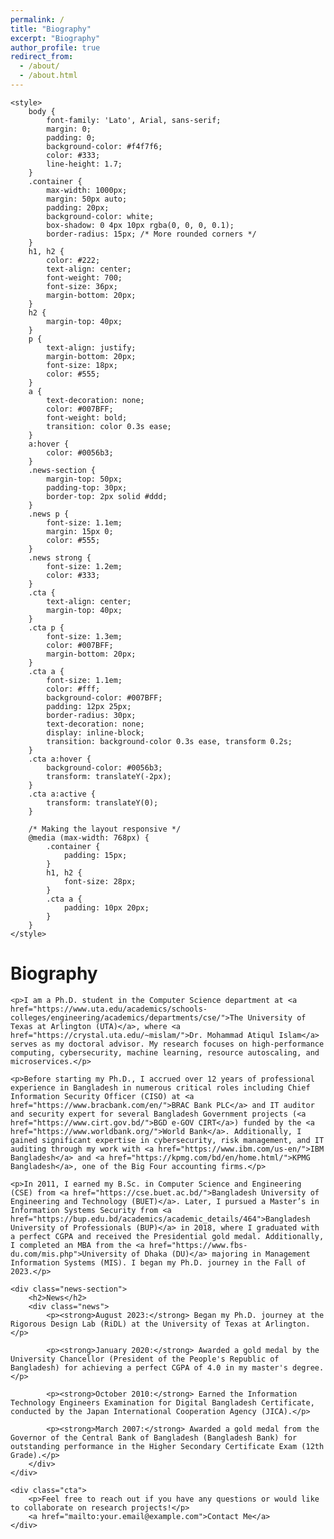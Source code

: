 ```yaml
---
permalink: /
title: "Biography"
excerpt: "Biography"
author_profile: true
redirect_from: 
  - /about/
  - /about.html
---
```


<html lang="en">
<head>
    <meta charset="UTF-8">
    <meta name="viewport" content="width=device-width, initial-scale=1.0">
    
    <style>
        body {
            font-family: 'Lato', Arial, sans-serif;
            margin: 0;
            padding: 0;
            background-color: #f4f7f6;
            color: #333;
            line-height: 1.7;
        }
        .container {
            max-width: 1000px;
            margin: 50px auto;
            padding: 20px;
            background-color: white;
            box-shadow: 0 4px 10px rgba(0, 0, 0, 0.1);
            border-radius: 15px; /* More rounded corners */
        }
        h1, h2 {
            color: #222;
            text-align: center;
            font-weight: 700;
            font-size: 36px;
            margin-bottom: 20px;
        }
        h2 {
            margin-top: 40px;
        }
        p {
            text-align: justify;
            margin-bottom: 20px;
            font-size: 18px;
            color: #555;
        }
        a {
            text-decoration: none;
            color: #007BFF;
            font-weight: bold;
            transition: color 0.3s ease;
        }
        a:hover {
            color: #0056b3;
        }
        .news-section {
            margin-top: 50px;
            padding-top: 30px;
            border-top: 2px solid #ddd;
        }
        .news p {
            font-size: 1.1em;
            margin: 15px 0;
            color: #555;
        }
        .news strong {
            font-size: 1.2em;
            color: #333;
        }
        .cta {
            text-align: center;
            margin-top: 40px;
        }
        .cta p {
            font-size: 1.3em;
            color: #007BFF;
            margin-bottom: 20px;
        }
        .cta a {
            font-size: 1.1em;
            color: #fff;
            background-color: #007BFF;
            padding: 12px 25px;
            border-radius: 30px;
            text-decoration: none;
            display: inline-block;
            transition: background-color 0.3s ease, transform 0.2s;
        }
        .cta a:hover {
            background-color: #0056b3;
            transform: translateY(-2px);
        }
        .cta a:active {
            transform: translateY(0);
        }

        /* Making the layout responsive */
        @media (max-width: 768px) {
            .container {
                padding: 15px;
            }
            h1, h2 {
                font-size: 28px;
            }
            .cta a {
                padding: 10px 20px;
            }
        }
    </style>
</head>
<body>

<div class="container">
    <h1>Biography</h1>

    <p>I am a Ph.D. student in the Computer Science department at <a href="https://www.uta.edu/academics/schools-colleges/engineering/academics/departments/cse/">The University of Texas at Arlington (UTA)</a>, where <a href="https://crystal.uta.edu/~mislam/">Dr. Mohammad Atiqul Islam</a> serves as my doctoral advisor. My research focuses on high-performance computing, cybersecurity, machine learning, resource autoscaling, and microservices.</p>

    <p>Before starting my Ph.D., I accrued over 12 years of professional experience in Bangladesh in numerous critical roles including Chief Information Security Officer (CISO) at <a href="https://www.bracbank.com/en/">BRAC Bank PLC</a> and IT auditor and security expert for several Bangladesh Government projects (<a href="https://www.cirt.gov.bd/">BGD e-GOV CIRT</a>) funded by the <a href="https://www.worldbank.org/">World Bank</a>. Additionally, I gained significant expertise in cybersecurity, risk management, and IT auditing through my work with <a href="https://www.ibm.com/us-en/">IBM Bangladesh</a> and <a href="https://kpmg.com/bd/en/home.html/">KPMG Bangladesh</a>, one of the Big Four accounting firms.</p>

    <p>In 2011, I earned my B.Sc. in Computer Science and Engineering (CSE) from <a href="https://cse.buet.ac.bd/">Bangladesh University of Engineering and Technology (BUET)</a>. Later, I pursued a Master’s in Information Systems Security from <a href="https://bup.edu.bd/academics/academic_details/464">Bangladesh University of Professionals (BUP)</a> in 2018, where I graduated with a perfect CGPA and received the Presidential gold medal. Additionally, I completed an MBA from the <a href="https://www.fbs-du.com/mis.php">University of Dhaka (DU)</a> majoring in Management Information Systems (MIS). I began my Ph.D. journey in the Fall of 2023.</p>

    <div class="news-section">
        <h2>News</h2>
        <div class="news">
            <p><strong>August 2023:</strong> Began my Ph.D. journey at the Rigorous Design Lab (RiDL) at the University of Texas at Arlington.</p>

            <p><strong>January 2020:</strong> Awarded a gold medal by the University Chancellor (President of the People's Republic of Bangladesh) for achieving a perfect CGPA of 4.0 in my master's degree.</p>

            <p><strong>October 2010:</strong> Earned the Information Technology Engineers Examination for Digital Bangladesh Certificate, conducted by the Japan International Cooperation Agency (JICA).</p>

            <p><strong>March 2007:</strong> Awarded a gold medal from the Governor of the Central Bank of Bangladesh (Bangladesh Bank) for outstanding performance in the Higher Secondary Certificate Exam (12th Grade).</p>
        </div>
    </div>

    <div class="cta">
        <p>Feel free to reach out if you have any questions or would like to collaborate on research projects!</p>
        <a href="mailto:your.email@example.com">Contact Me</a>
    </div>
</div>

</body>
</html>
